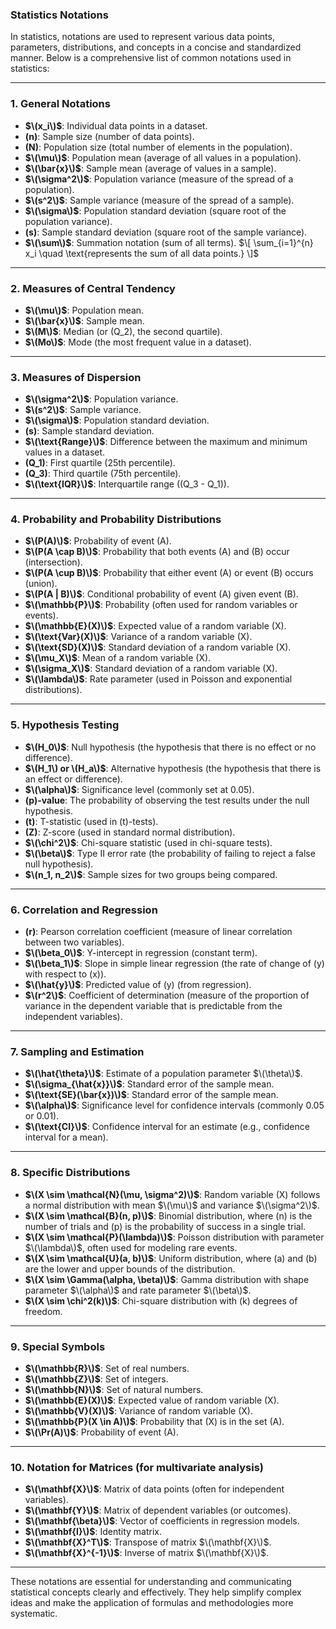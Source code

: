 ### **Statistics Notations**

In statistics, notations are used to represent various data points, parameters, distributions, and concepts in a concise and standardized manner. Below is a comprehensive list of common notations used in statistics:

---

### **1. General Notations**

- **$\(x_i\)$**: Individual data points in a dataset.
- **\(n\)**: Sample size (number of data points).
- **\(N\)**: Population size (total number of elements in the population).
- **$\(\mu\)$**: Population mean (average of all values in a population).
- **$\(\bar{x}\)$**: Sample mean (average of values in a sample).
- **$\(\sigma^2\)$**: Population variance (measure of the spread of a population).
- **$\(s^2\)$**: Sample variance (measure of the spread of a sample).
- **$\(\sigma\)$**: Population standard deviation (square root of the population variance).
- **\(s\)**: Sample standard deviation (square root of the sample variance).
- **$\(\sum\)$**: Summation notation (sum of all terms).
  $\[
  \sum_{i=1}^{n} x_i \quad \text{represents the sum of all data points.}
  \]$

---

### **2. Measures of Central Tendency**

- **$\(\mu\)$**: Population mean.
- **$\(\bar{x}\)$**: Sample mean.
- **$\(M\)$**: Median (or \(Q_2\), the second quartile).
- **$\(Mo\)$**: Mode (the most frequent value in a dataset).

---

### **3. Measures of Dispersion**

- **$\(\sigma^2\)$**: Population variance.
- **$\(s^2\)$**: Sample variance.
- **$\(\sigma\)$**: Population standard deviation.
- **\(s\)**: Sample standard deviation.
- **$\(\text{Range}\)$**: Difference between the maximum and minimum values in a dataset.
- **\(Q_1\)**: First quartile (25th percentile).
- **\(Q_3\)**: Third quartile (75th percentile).
- **$\(\text{IQR}\)$**: Interquartile range (\(Q_3 - Q_1\)).

---

### **4. Probability and Probability Distributions**

- **$\(P(A)\)$**: Probability of event \(A\).
- **$\(P(A \cap B)\)$**: Probability that both events \(A\) and \(B\) occur (intersection).
- **$\(P(A \cup B)\)$**: Probability that either event \(A\) or event \(B\) occurs (union).
- **$\(P(A | B)\)$**: Conditional probability of event \(A\) given event \(B\).
- **$\(\mathbb{P}\)$**: Probability (often used for random variables or events).
- **$\(\mathbb{E}(X)\)$**: Expected value of a random variable \(X\).
- **$\(\text{Var}(X)\)$**: Variance of a random variable \(X\).
- **$\(\text{SD}(X)\)$**: Standard deviation of a random variable \(X\).
- **$\(\mu_X\)$**: Mean of a random variable \(X\).
- **$\(\sigma_X\)$**: Standard deviation of a random variable \(X\).
- **$\(\lambda\)$**: Rate parameter (used in Poisson and exponential distributions).

---

### **5. Hypothesis Testing**

- **$\(H_0\)$**: Null hypothesis (the hypothesis that there is no effect or no difference).
- **$\(H_1\) or \(H_a\)$**: Alternative hypothesis (the hypothesis that there is an effect or difference).
- **$\(\alpha\)$**: Significance level (commonly set at 0.05).
- **\(p\)-value**: The probability of observing the test results under the null hypothesis.
- **\(t\)**: T-statistic (used in \(t\)-tests).
- **\(Z\)**: Z-score (used in standard normal distribution).
- **$\(\chi^2\)$**: Chi-square statistic (used in chi-square tests).
- **$\(\beta\)$**: Type II error rate (the probability of failing to reject a false null hypothesis).
- **$\(n_1, n_2\)$**: Sample sizes for two groups being compared.

---

### **6. Correlation and Regression**

- **\(r\)**: Pearson correlation coefficient (measure of linear correlation between two variables).
- **$\(\beta_0\)$**: Y-intercept in regression (constant term).
- **$\(\beta_1\)$**: Slope in simple linear regression (the rate of change of \(y\) with respect to \(x\)).
- **$\(\hat{y}\)$**: Predicted value of \(y\) (from regression).
- **$\(r^2\)$**: Coefficient of determination (measure of the proportion of variance in the dependent variable that is predictable from the independent variables).

---

### **7. Sampling and Estimation**

- **$\(\hat{\theta}\)$**: Estimate of a population parameter $\(\theta\)$.
- **$\(\sigma_{\hat{x}}\)$**: Standard error of the sample mean.
- **$\(\text{SE}(\bar{x})\)$**: Standard error of the sample mean.
- **$\(\alpha\)$**: Significance level for confidence intervals (commonly 0.05 or 0.01).
- **$\(\text{CI}\)$**: Confidence interval for an estimate (e.g., confidence interval for a mean).

---

### **8. Specific Distributions**

- **$\(X \sim \mathcal{N}(\mu, \sigma^2)\)$**: Random variable \(X\) follows a normal distribution with mean $\(\mu\)$ and variance $\(\sigma^2\)$.
- **$\(X \sim \mathcal{B}(n, p)\)$**: Binomial distribution, where \(n\) is the number of trials and \(p\) is the probability of success in a single trial.
- **$\(X \sim \mathcal{P}(\lambda)\)$**: Poisson distribution with parameter $\(\lambda\)$, often used for modeling rare events.
- **$\(X \sim \mathcal{U}(a, b)\)$**: Uniform distribution, where \(a\) and \(b\) are the lower and upper bounds of the distribution.
- **$\(X \sim \Gamma(\alpha, \beta)\)$**: Gamma distribution with shape parameter $\(\alpha\)$ and rate parameter $\(\beta\)$.
- **$\(X \sim \chi^2(k)\)$**: Chi-square distribution with \(k\) degrees of freedom.

---

### **9. Special Symbols**

- **$\(\mathbb{R}\)$**: Set of real numbers.
- **$\(\mathbb{Z}\)$**: Set of integers.
- **$\(\mathbb{N}\)$**: Set of natural numbers.
- **$\(\mathbb{E}(X)\)$**: Expected value of random variable \(X\).
- **$\(\mathbb{V}(X)\)$**: Variance of random variable \(X\).
- **$\(\mathbb{P}(X \in A)\)$**: Probability that \(X\) is in the set \(A\).
- **$\(\Pr(A)\)$**: Probability of event \(A\).

---

### **10. Notation for Matrices (for multivariate analysis)**

- **$\(\mathbf{X}\)$**: Matrix of data points (often for independent variables).
- **$\(\mathbf{Y}\)$**: Matrix of dependent variables (or outcomes).
- **$\(\mathbf{\beta}\)$**: Vector of coefficients in regression models.
- **$\(\mathbf{I}\)$**: Identity matrix.
- **$\(\mathbf{X}^T\)$**: Transpose of matrix $\(\mathbf{X}\)$.
- **$\(\mathbf{X}^{-1}\)$**: Inverse of matrix $\(\mathbf{X}\)$.

---

These notations are essential for understanding and communicating statistical concepts clearly and effectively. They help simplify complex ideas and make the application of formulas and methodologies more systematic.
